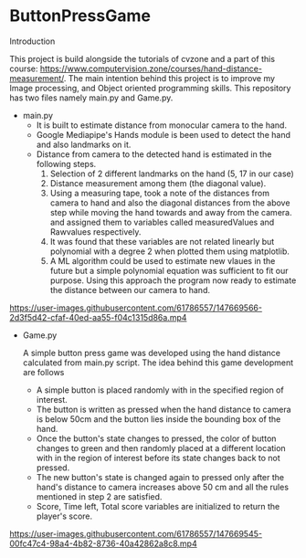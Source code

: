 # ButtonPressGame

Introduction

This project is build alongside the tutorials of cvzone and a part of this course: https://www.computervision.zone/courses/hand-distance-measurement/. 
The main intention behind this project is to improve my Image processing, and Object oriented programming skills.
This repository has two files namely main.py and Game.py. 
- main.py
   - It is built to estimate distance from monocular camera to the hand. 
   - Google Mediapipe's Hands module is been used to detect the hand and also landmarks on it.
   - Distance from camera to the detected hand is estimated in the following steps.
     1. Selection of 2 different landmarks on the hand (5, 17 in our case)
     2. Distance measurement among them (the diagonal value).
     3. Using a measuring tape, took a note of the distances from camera to hand and also the diagonal distances from the above step while moving the hand towards and away from          the camera. and assigned them to variables called measuredValues and Rawvalues respectively.
     4. It was found that these variables are not related linearly but polynomial with a degree 2 when plotted them using matplotlib.
     5. A ML algorithm could be used to estimate new vlaues in the future but a simple polynomial equation was sufficient to fit our purpose. Using this approach the program now           ready to estimate the distance between our camera to hand.


https://user-images.githubusercontent.com/61786557/147669566-2d3f5d42-cfaf-40ed-aa55-f04c1315d86a.mp4

- Game.py
  
  A simple button press game was developed using the hand distance calculated from main.py script. The idea behind this game development are follows
  - A simple button is placed randomly with in the specified region of interest.
  - The button is written as pressed when the hand distance to camera is below 50cm and the button lies inside the bounding box of the hand.
  - Once the button's state changes to pressed, the color of button changes to green and then randomly placed at a different location with in the region of interest before its         state changes back to not pressed. 
  - The new button's state is changed again to pressed only after the hand's distance to camera increases above 50 cm and all the rules mentioned in step 2 are satisfied.
  - Score, Time left, Total score variables are initialized to return the player's score.

https://user-images.githubusercontent.com/61786557/147669545-00fc47c4-98a4-4b82-8736-40a42862a8c8.mp4

